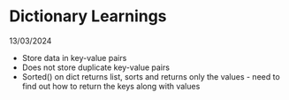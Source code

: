 # Dictionary Learnings
13/03/2024

- Store data in key-value pairs
- Does not store duplicate key-value pairs
- Sorted() on dict returns list, sorts and returns only the values - need to find out how to return the keys along with values
